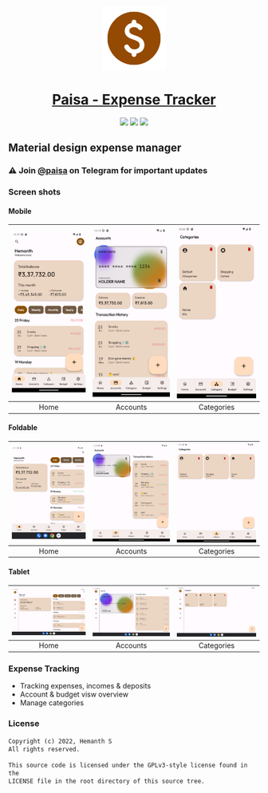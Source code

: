 <p align="center">
  <a href="https://retromusic.app">
    <img src="assets\images\icon.png" height="128">
    <h1 align="center">Paisa - Expense Tracker</h1>
  </a>
</p>
<p align="center">
 <a href="https://github.com/h4h13/paisa" style="text-decoration:none" area-label="flutter">
    <img src="https://img.shields.io/badge/Platform-Flutter-blue">
  </a>

   <a href="https://play.google.com/store/apps/details?id=dev.hemanths.paisa" style="text-decoration:none" area-label="flutter">
    <img src="https://img.shields.io/badge/Download-Google%20Play-green">
  </a>
  <a href="https://github.com/h4h13/paisa" style="text-decoration:none" area-label="flutter">
    <img src="https://img.shields.io/badge/Version-1.6.0-orange">
  </a>
</p>
<p  align="center">
    <h2> Material design expense manager</h2>
</p>

### ⚠ Join [@paisa](https://t.me/app_paisa) on Telegram for important updates

### Screen shots

#### Mobile

| <img src="paisa-images/Screenshot_1664124547.png" width="200"/> | <img src="paisa-images/Screenshot_1664124582.png" width="200"/> | <img src="paisa-images/Screenshot_1664124633.png" width="200"/> |
| :-----------------------------------------------------: | :-----------------------------------------------------: | :-----------------------------------------------------: |
|                          Home                           |                       Accounts                        |                        Categories                         |

#### Foldable

| <img src="paisa-images/Screenshot_1664124560.png" width="200"/> | <img src="paisa-images/Screenshot_1664124899.png" width="200"/> | <img src="paisa-images/Screenshot_1664125090.png" width="200"/> |
| :-----------------------------------------------------: | :-----------------------------------------------------: | :-----------------------------------------------------: |
|                          Home                           |                       Accounts                        |                        Categories                         |

#### Tablet

 <img src="paisa-images/Screenshot_1664124566.png" width="200"/> | <img src="paisa-images/Screenshot_1664124906.png" width="200"/> |<img src="paisa-images/Screenshot_1664125201.png" width="200"/> |
  | :-----------------------------------------------------: | :-----------------------------------------------------: | :-----------------------------------------------------: |
 |                       Home                           |                       Accounts                        |                        Categories                         |


### Expense Tracking

- Tracking expenses, incomes & deposits
- Account & budget visw overview
- Manage categories
  
### License

    Copyright (c) 2022, Hemanth S
    All rights reserved.
    
    This source code is licensed under the GPLv3-style license found in the
    LICENSE file in the root directory of this source tree. 
